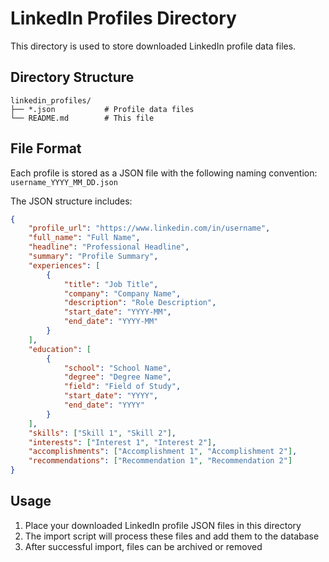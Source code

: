 # LinkedIn Profiles Directory

This directory is used to store downloaded LinkedIn profile data files.

## Directory Structure
```
linkedin_profiles/
├── *.json           # Profile data files
└── README.md        # This file
```

## File Format
Each profile is stored as a JSON file with the following naming convention: `username_YYYY_MM_DD.json`

The JSON structure includes:
```json
{
    "profile_url": "https://www.linkedin.com/in/username",
    "full_name": "Full Name",
    "headline": "Professional Headline",
    "summary": "Profile Summary",
    "experiences": [
        {
            "title": "Job Title",
            "company": "Company Name",
            "description": "Role Description",
            "start_date": "YYYY-MM",
            "end_date": "YYYY-MM"
        }
    ],
    "education": [
        {
            "school": "School Name",
            "degree": "Degree Name",
            "field": "Field of Study",
            "start_date": "YYYY",
            "end_date": "YYYY"
        }
    ],
    "skills": ["Skill 1", "Skill 2"],
    "interests": ["Interest 1", "Interest 2"],
    "accomplishments": ["Accomplishment 1", "Accomplishment 2"],
    "recommendations": ["Recommendation 1", "Recommendation 2"]
}
```

## Usage
1. Place your downloaded LinkedIn profile JSON files in this directory
2. The import script will process these files and add them to the database
3. After successful import, files can be archived or removed

